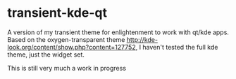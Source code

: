 # transient-kde-qt
A version of my transient theme for enlightenment to work with qt/kde apps. Based on the oxygen-transparent theme http://kde-look.org/content/show.php?content=127752, I haven't tested the full kde theme, just the widget set. 

This is still very much a work in progress
